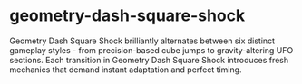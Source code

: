 # geometry-dash-square-shock
Geometry Dash Square Shock brilliantly alternates between six distinct gameplay styles - from precision-based cube jumps to gravity-altering UFO sections. Each transition in Geometry Dash Square Shock introduces fresh mechanics that demand instant adaptation and perfect timing.
